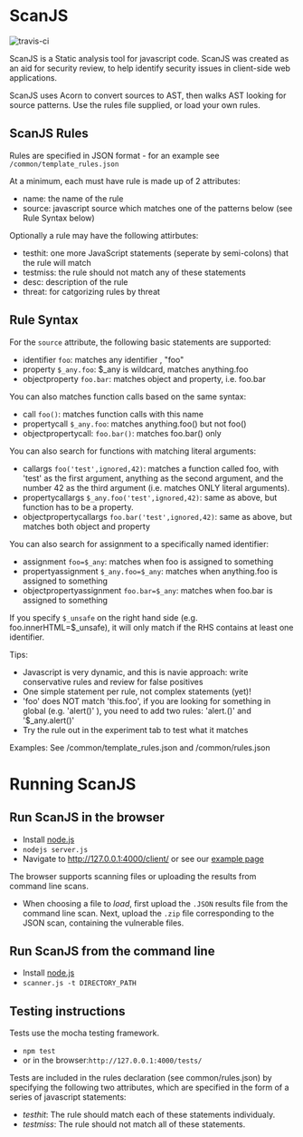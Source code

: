 ScanJS
======

![travis-ci](https://travis-ci.org/mozilla/scanjs.svg)

ScanJS is a Static analysis tool for javascript code. ScanJS was created as an aid for security review, to help identify security issues in client-side web applications.

ScanJS uses Acorn to convert sources to AST, then walks AST looking for source patterns. Use the rules file supplied, or load your own rules. 

ScanJS Rules
------------------------
Rules are specified in JSON format - for an example see ```/common/template_rules.json```

At a minimum, each must have rule is made up of 2 attributes:
- name: the name of the rule
- source: javascript source which matches one of the patterns below (see Rule Syntax below)

Optionally a rule may have the following attirbutes:
- testhit: one more JavaScript statements (seperate by semi-colons) that the rule will match
- testmiss: the rule should not match any of these statements
- desc: description of the rule
- threat: for catgorizing rules by threat


Rule Syntax
------------------------

For the `source` attribute, the following basic statements are supported:
- identifier `foo`: matches any identifier ,  "foo"
- property `$_any.foo`: $_any is wildcard, matches anything.foo
- objectproperty `foo.bar`: matches object and property, i.e. foo.bar

You can also matches function calls based on the same syntax:
- call `foo()`: matches function calls with this name
- propertycall `$_any.foo`: matches anything.foo() but not foo()
- objectpropertycall: `foo.bar()`: matches foo.bar() only

You can also search for functions with matching literal arguments:

- callargs `foo('test',ignored,42)`: matches a function called foo, with 'test' as the first argument, anything as the second argument, and the number 42 as the third argument (i.e. matches ONLY literal arguments).
- propertycallargs `$_any.foo('test',ignored,42)`: same as above, but function has to be a property.
- objectpropertycallargs `foo.bar('test',ignored,42)`: same as above, but matches both object and property

You can also search for assignment to a specifically named identifier:

- assignment `foo=$_any`: matches when foo is assigned to something
- propertyassignment `$_any.foo=$_any`: matches when anything.foo is assigned to something
- objectpropertyassignment `foo.bar=$_any`: matches when foo.bar is assigned to something

If you specify `$_unsafe` on the right hand side (e.g. foo.innerHTML=$_unsafe), it will only match if the RHS contains at least one identifier.

Tips:
- Javascript is very dynamic, and this is navie approach: write conservative rules and review for false positives
- One simple statement per rule, not complex statements (yet)!
- 'foo' does NOT match 'this.foo', if you are looking for something in global (e.g. 'alert()' ), you need to add two rules: 'alert.()' and '$_any.alert()'
- Try the rule out in the experiment tab to test what it matches


Examples:
See /common/template_rules.json and /common/rules.json

Running ScanJS
======================

Run ScanJS in the browser
------------------------
- Install [node.js](http://nodejs.org/)
- ```nodejs server.js```
- Navigate to http://127.0.0.1:4000/client/ or see our [example page](http://mozilla.github.io/scanjs/client/)

The browser supports scanning files or uploading the results from command line scans.

- When choosing a file to _load_, first upload the ```.JSON``` results file from the command line scan. Next, upload the ```.zip``` file corresponding to the JSON scan, containing the vulnerable files.

Run ScanJS from the command line
------------------------
- Install [node.js](http://nodejs.org/)
- ```scanner.js -t DIRECTORY_PATH```

Testing instructions
------------------------
Tests use the mocha testing framework.

- `npm test` 
- or in the browser:```http://127.0.0.1:4000/tests/```

Tests are included in the rules declaration (see common/rules.json) by specifying the following two attributes, which are specified in the form of a series of javascript statements:

- _testhit_: The rule should match each of these statements individualy. 
- _testmiss_: The rule should not match all of these statements.


